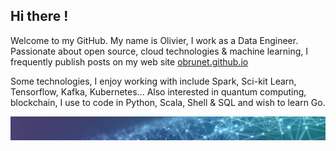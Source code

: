 ## Hi there !

Welcome to my GitHub. My name is Olivier, I work as a Data Engineer. Passionate about open source, cloud technologies & machine learning, I frequently publish posts on my web site [obrunet.github.io](https://obrunet.github.io)

Some technologies, I enjoy working with include Spark, Sci-kit Learn, Tensorflow, Kafka, Kubernetes...
Also interested in quantum computing, blockchain, I use to code in Python, Scala, Shell & SQL and wish to learn Go. 

<img src="https://github.com/obrunet/obrunet/blob/main/banner_ai.jpg"/>
